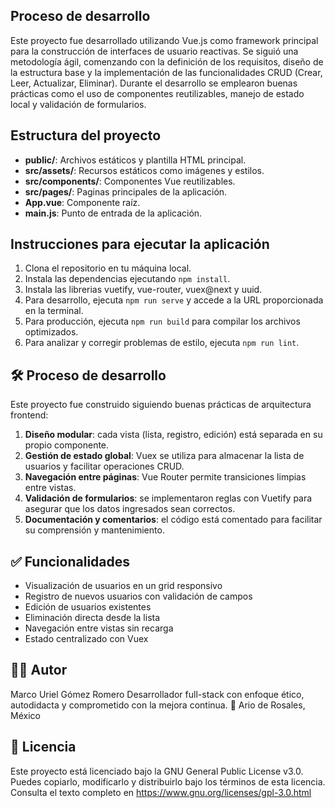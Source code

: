 ## Proceso de desarrollo

Este proyecto fue desarrollado utilizando Vue.js como framework principal para la construcción de interfaces de usuario reactivas. Se siguió una metodología ágil, comenzando con la definición de los requisitos, diseño de la estructura base y la implementación de las funcionalidades CRUD (Crear, Leer, Actualizar, Eliminar). Durante el desarrollo se emplearon buenas prácticas como el uso de componentes reutilizables, manejo de estado local y validación de formularios.


## Estructura del proyecto
- **public/**: Archivos estáticos y plantilla HTML principal.
- **src/assets/**: Recursos estáticos como imágenes y estilos.
- **src/components/**: Componentes Vue reutilizables.
- **src/pages/**: Paginas principales de la aplicación.
- **App.vue**: Componente raíz.
- **main.js**: Punto de entrada de la aplicación.


## Instrucciones para ejecutar la aplicación

1. Clona el repositorio en tu máquina local.
2. Instala las dependencias ejecutando `npm install`.
3. Instala las librerias vuetify, vue-router, vuex@next y uuid.
4. Para desarrollo, ejecuta `npm run serve` y accede a la URL proporcionada en la terminal.
5. Para producción, ejecuta `npm run build` para compilar los archivos optimizados.
6. Para analizar y corregir problemas de estilo, ejecuta `npm run lint`.


## 🛠️ Proceso de desarrollo
Este proyecto fue construido siguiendo buenas prácticas de arquitectura frontend:

1. **Diseño modular**: cada vista (lista, registro, edición) está separada en su propio componente.
2. **Gestión de estado global**: Vuex se utiliza para almacenar la lista de usuarios y facilitar operaciones CRUD.
3. **Navegación entre páginas**: Vue Router permite transiciones limpias entre vistas.
4. **Validación de formularios**: se implementaron reglas con Vuetify para asegurar que los datos ingresados sean correctos.
5. **Documentación y comentarios**: el código está comentado para facilitar su comprensión y mantenimiento.


## ✅ Funcionalidades
- Visualización de usuarios en un grid responsivo
- Registro de nuevos usuarios con validación de campos
- Edición de usuarios existentes
- Eliminación directa desde la lista
- Navegación entre vistas sin recarga
- Estado centralizado con Vuex


## 👨‍💻 Autor
Marco Uriel Gómez Romero
Desarrollador full-stack con enfoque ético, autodidacta y comprometido con la mejora continua.
📍 Ario de Rosales, México


## 📄 Licencia
Este proyecto está licenciado bajo la GNU General Public License v3.0.
Puedes copiarlo, modificarlo y distribuirlo bajo los términos de esta licencia.
Consulta el texto completo en https://www.gnu.org/licenses/gpl-3.0.html
